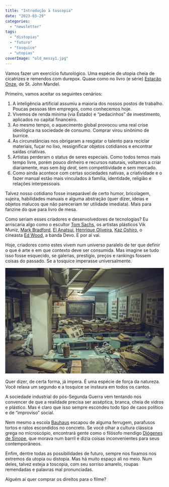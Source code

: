 ```yaml
---
title: "Introdução à toscopia"
date: "2023-03-29"
categories: 
  - "newsletter"
tags: 
  - "distopias"
  - "futuro"
  - "tosquice"
  - "utopias"
coverImage: "old_messy1.jpg"
---
```


Vamos fazer um exercício futurológico. Uma espécie de utopia cheia de cicatrizes e remendos com durepox. Quase como no livro (e série) [Estação Onze](https://www.amazon.com.br/Esta%C3%A7%C3%A3o-Onze-John-Mandel-Emily/dp/8580577071?&linkCode=ll1&tag=eduf-20&linkId=d6267dbf34e91c51001ee10744b8df65&language=pt_BR&ref_=as_li_ss_tl), de St. John Mandel.

Primeiro, vamos aceitar os seguintes cenários:

1. A inteligência artificial assumiu a maioria dos nossos postos de trabalho. Poucas pessoas têm empregos, como conhecemos hoje.
2. Vivemos de renda mínima (via Estado) e “pedacinhos” de investimento, aplicados no capital financeiro.
3. Ao mesmo tempo, o aquecimento global provocou uma real crise ideológica na sociedade de consumo. Comprar virou sinônimo de burrice.
4. As circunstâncias nos obrigaram a resgatar o talento para reciclar materiais, fuçar no lixo, ressignificar objetos cotidianos e encontrar saídas criativas.
5. Artistas perderam o status de seres especiais. Como todos temos mais tempo livre, porém pouco dinheiro e recursos naturais, voltamos a criar diariamente, mas sem _big deal_, sem competitividade e sem mercado.
6. Como ainda acontece com certas sociedades nativas, a criatividade e o fazer manual estão mais vinculados à família, identidade, religião e relações interpessoais.

Talvez nosso cotidiano fosse inseparável de certo humor, bricolagem, sujeira, habilidades manuais e alguma abstração (quer dizer, ideias e objetos malucos que não pareceriam ter utilidade imediata). Mais para fanzine do que para livro de mesa.

Como seriam esses criadores e desenvolvedores de tecnologias? Eu arriscaria algo como o escultor [Tom Sachs](https://www.youtube.com/watch?v=d5IWhSKeZdc), os artistas plásticos Vik Muniz, [Mark Bradford](https://www.youtube.com/watch?v=jp9ck6IOkY0), [El Anatsui](https://www.youtube.com/watch?v=_d3RIE195JI), [Henrique Oliveira](https://www.youtube.com/watch?v=ajLfU6Hjwow), [Kaz Oshiro](https://www.youtube.com/watch?v=WFB8qsXPLJY), o cineasta [Ed Wood](https://www.youtube.com/watch?v=CawVaHxWvnA), a banda Devo. E por aí vai.

Hoje, criadores como estes vivem num universo paralelo de ter que definir o que é arte e em que contexto deve ser consumida. Mas imagine se tudo isso fosse esquecido, se galerias, prestígio, preços e rankings fossem coisas do passado. Se a tosquice imperasse universalmente.

![Lugar bagunçado com tecnologia antiga.](images/old_messy031.jpg)

Quer dizer, de certa forma, já impera. É uma espécie de força da natureza. Você relaxa um segundo e a tosquice se instaura em todos os cantos.

A sociedade industrial do pós-Segunda Guerra vem tentando nos convencer de que a realidade precisa ser asséptica, branca, cheia de vidros e plástico. Mas é claro que isso sempre escondeu todo tipo de caos político e de “improviso” social.

Nem mesmo a escola [Bauhaus](https://en.wikipedia.org/wiki/Bauhaus) escapou de alguma ferrugem, parafusos tortos e ratos escondidos no concreto. Se você olhar a cultura clássica grega no microscópio, encontrará gente como o filósofo mendigo [Diógenes de Sinope](https://pt.wikipedia.org/wiki/Di%C3%B3genes_de_Sinope), que morava num barril e dizia coisas inconvenientes para seus contemporâneos.

Enfim, dentre todas as possibilidades de futuro, sempre nos fixamos nos extremos da utopia ou distopia. Mas há muito espaço ali no meio. Num deles, talvez esteja a toscopia, com seu sorriso amarelo, roupas remendadas e palavras mal pronunciadas.

Alguém aí quer comprar os direitos para o filme?

